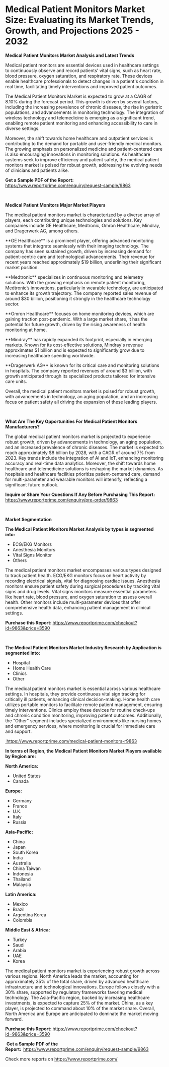 <p><h1>Medical Patient Monitors Market Size: Evaluating its Market Trends, Growth, and Projections 2025 - 2032</h1></p><p><strong>Medical Patient Monitors Market Analysis and Latest Trends</strong></p>
<p><p>Medical patient monitors are essential devices used in healthcare settings to continuously observe and record patients' vital signs, such as heart rate, blood pressure, oxygen saturation, and respiratory rate. These devices enable healthcare professionals to detect changes in a patient's condition in real time, facilitating timely interventions and improved patient outcomes.</p><p>The Medical Patient Monitors Market is expected to grow at a CAGR of 8.10% during the forecast period. This growth is driven by several factors, including the increasing prevalence of chronic diseases, the rise in geriatric populations, and advancements in monitoring technology. The integration of wireless technology and telemedicine is emerging as a significant trend, enabling remote patient monitoring and enhancing accessibility to care in diverse settings.</p><p>Moreover, the shift towards home healthcare and outpatient services is contributing to the demand for portable and user-friendly medical monitors. The growing emphasis on personalized medicine and patient-centered care is also encouraging innovations in monitoring solutions. As healthcare systems seek to improve efficiency and patient safety, the medical patient monitors market is poised for robust growth, addressing the evolving needs of clinicians and patients alike.</p></p>
<p><strong>Get a Sample PDF of the Report:&nbsp;</strong> <a href="https://www.reportprime.com/enquiry/request-sample/9863?utm_campaign=3563&utm_medium=2&utm_source=Github&utm_content=ia&utm_term=20032025&utm_id=medical-patient-monitors">https://www.reportprime.com/enquiry/request-sample/9863</a></p>
<p>&nbsp;</p>
<p><strong>Medical Patient Monitors Major Market Players</strong></p>
<p><p>The medical patient monitors market is characterized by a diverse array of players, each contributing unique technologies and solutions. Key companies include GE Healthcare, Medtronic, Omron Healthcare, Mindray, and Dragerwerk AG, among others.</p><p>**GE Healthcare** is a prominent player, offering advanced monitoring systems that integrate seamlessly with their imaging technology. The company has seen sustained growth, driven by increasing demand for patient-centric care and technological advancements. Their revenue for recent years reached approximately $19 billion, underlining their significant market position.</p><p>**Medtronic** specializes in continuous monitoring and telemetry solutions. With the growing emphasis on remote patient monitoring, Medtronic’s innovations, particularly in wearable technology, are anticipated to enhance its growth trajectory. The company reported sales revenue of around $30 billion, positioning it strongly in the healthcare technology sector.</p><p>**Omron Healthcare** focuses on home monitoring devices, which are gaining traction post-pandemic. With a large market share, it has the potential for future growth, driven by the rising awareness of health monitoring at home. </p><p>**Mindray** has rapidly expanded its footprint, especially in emerging markets. Known for its cost-effective solutions, Mindray's revenue approximates $1 billion and is expected to significantly grow due to increasing healthcare spending worldwide.</p><p>**Dragerwerk AG** is known for its critical care and monitoring solutions in hospitals. The company reported revenues of around $3 billion, with growth anticipated through its specialized products tailored for intensive care units.</p><p>Overall, the medical patient monitors market is poised for robust growth, with advancements in technology, an aging population, and an increasing focus on patient safety all driving the expansion of these leading players.</p></p>
<p>&nbsp;</p>
<p><strong>What Are The Key Opportunities For Medical Patient Monitors Manufacturers?</strong></p>
<p><p>The global medical patient monitors market is projected to experience robust growth, driven by advancements in technology, an aging population, and an increased prevalence of chronic diseases. The market is expected to reach approximately $8 billion by 2028, with a CAGR of around 7% from 2023. Key trends include the integration of AI and IoT, enhancing monitoring accuracy and real-time data analytics. Moreover, the shift towards home healthcare and telemedicine solutions is reshaping the market dynamics. As hospitals and healthcare facilities prioritize patient-centered care, demand for multi-parameter and wearable monitors will intensify, reflecting a significant future outlook.</p></p>
<p><strong>Inquire or Share Your Questions If Any Before Purchasing This Report:</strong> <a href="https://www.reportprime.com/enquiry/pre-order/9863?utm_campaign=3563&utm_medium=2&utm_source=Github&utm_content=ia&utm_term=20032025&utm_id=medical-patient-monitors">https://www.reportprime.com/enquiry/pre-order/9863</a></p>
<p>&nbsp;</p>
<p><strong>Market Segmentation</strong></p>
<p><strong>The Medical Patient Monitors Market Analysis by types is segmented into:</strong></p>
<p><ul><li>ECG/EKG Monitors</li><li>Anesthesia Monitors</li><li>Vital Signs Monitor</li><li>Others</li></ul></p>
<p><p>The medical patient monitors market encompasses various types designed to track patient health. ECG/EKG monitors focus on heart activity by recording electrical signals, vital for diagnosing cardiac issues. Anesthesia monitors ensure patient safety during surgical procedures by tracking vital signs and drug levels. Vital signs monitors measure essential parameters like heart rate, blood pressure, and oxygen saturation to assess overall health. Other monitors include multi-parameter devices that offer comprehensive health data, enhancing patient management in clinical settings.</p></p>
<p><strong>Purchase this Report:&nbsp;</strong><a href="https://www.reportprime.com/checkout?id=9863&price=3590&utm_campaign=3563&utm_medium=2&utm_source=Github&utm_content=ia&utm_term=20032025&utm_id=medical-patient-monitors">https://www.reportprime.com/checkout?id=9863&price=3590</a></p>
<p>&nbsp;</p>
<p><strong>The Medical Patient Monitors Market Industry Research by Application is segmented into:</strong></p>
<p><ul><li>Hospital</li><li>Home Health Care</li><li>Clinics</li><li>Other</li></ul></p>
<p><p>The medical patient monitors market is essential across various healthcare settings. In hospitals, they provide continuous vital sign tracking for critically ill patients, enhancing clinical decision-making. Home health care utilizes portable monitors to facilitate remote patient management, ensuring timely interventions. Clinics employ these devices for routine check-ups and chronic condition monitoring, improving patient outcomes. Additionally, the "Other" segment includes specialized environments like nursing homes and emergency services, where monitoring is crucial for immediate care and support.</p></p>
<p><a href="https://www.reportprime.com/medical-patient-monitors-r9863?utm_campaign=3563&utm_medium=2&utm_source=Github&utm_content=ia&utm_term=20032025&utm_id=medical-patient-monitors">&nbsp;https://www.reportprime.com/medical-patient-monitors-r9863</a></p>
<p><strong>In terms of Region, the Medical Patient Monitors Market Players available by Region are:</strong></p>
<p>
    <p> <strong> North America: </strong>
        <ul>
            <li>United States</li>
            <li>Canada</li>
        </ul>
        </p> 
    <p> <strong> Europe: </strong>
        <ul>
            <li>Germany</li>
            <li>France</li>
            <li>U.K.</li>
            <li>Italy</li>
            <li>Russia</li>
        </ul>
        </p> 
    <p> <strong> Asia-Pacific: </strong>
        <ul>
            <li>China</li>
            <li>Japan</li>
            <li>South Korea</li>
            <li>India</li>
            <li>Australia</li>
            <li>China Taiwan</li>
            <li>Indonesia</li>
            <li>Thailand</li>
            <li>Malaysia</li>
        </ul>
        </p> 
    <p> <strong> Latin America: </strong>
        <ul>
            <li>Mexico</li>
            <li>Brazil</li>
            <li>Argentina Korea</li>
            <li>Colombia</li>
        </ul>
        </p> 
    <p> <strong> Middle East & Africa: </strong>
        <ul>
            <li>Turkey</li>
            <li>Saudi</li>
            <li>Arabia</li>
            <li>UAE</li>
            <li>Korea</li>
        </ul>
    </p>
    </p>
<p><p>The medical patient monitors market is experiencing robust growth across various regions. North America leads the market, accounting for approximately 35% of the total share, driven by advanced healthcare infrastructure and technological innovations. Europe follows closely with a 30% share, supported by regulatory frameworks favoring medical technology. The Asia-Pacific region, backed by increasing healthcare investments, is expected to capture 25% of the market. China, as a key player, is projected to command about 10% of the market share. Overall, North America and Europe are anticipated to dominate the market moving forward.</p></p>
<p><strong>Purchase this Report: </strong><a href="https://www.reportprime.com/checkout?id=9863&price=3590&utm_campaign=3563&utm_medium=2&utm_source=Github&utm_content=ia&utm_term=20032025&utm_id=medical-patient-monitors">https://www.reportprime.com/checkout?id=9863&price=3590</a></p>
<p>&nbsp;<strong>Get a Sample PDF of the Report:&nbsp;&nbsp;</strong><a href="https://www.reportprime.com/enquiry/request-sample/9863?utm_campaign=3563&utm_medium=2&utm_source=Github&utm_content=ia&utm_term=20032025&utm_id=medical-patient-monitors">https://www.reportprime.com/enquiry/request-sample/9863</a></p>
<p><strong></strong></p>
<p>Check more reports on <a href="https://www.reportprime.com/?utm_campaign=3563&utm_medium=2&utm_source=Github&utm_content=ia&utm_term=20032025&utm_id=medical-patient-monitors">https://www.reportprime.com/</a></p>